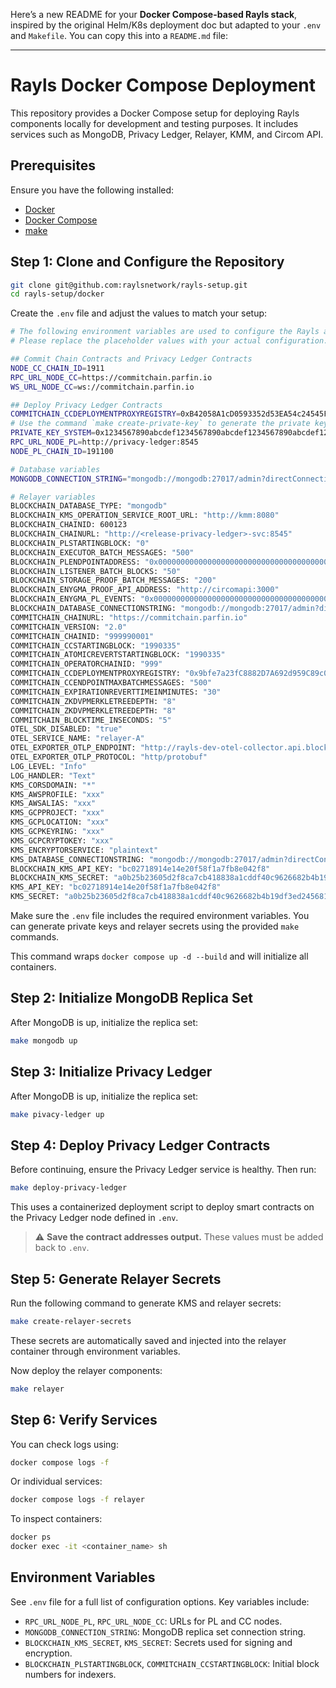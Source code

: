 Here’s a new README for your **Docker Compose-based Rayls stack**, inspired by the original Helm/K8s deployment doc but adapted to your `.env` and `Makefile`. You can copy this into a `README.md` file:

---

# Rayls Docker Compose Deployment

This repository provides a Docker Compose setup for deploying Rayls components locally for development and testing purposes. It includes services such as MongoDB, Privacy Ledger, Relayer, KMM, and Circom API.

## Prerequisites

Ensure you have the following installed:

* [Docker](https://www.docker.com/)
* [Docker Compose](https://docs.docker.com/compose/)
* [make](https://www.gnu.org/software/make/)

## Step 1: Clone and Configure the Repository

```bash
git clone git@github.com:raylsnetwork/rayls-setup.git
cd rayls-setup/docker
```

Create the `.env` file and adjust the values to match your setup:

```bash
# The following environment variables are used to configure the Rayls application.
# Please replace the placeholder values with your actual configuration.

## Commit Chain Contracts and Privacy Ledger Contracts
NODE_CC_CHAIN_ID=1911
RPC_URL_NODE_CC=https://commitchain.parfin.io
WS_URL_NODE_CC=ws://commitchain.parfin.io

## Deploy Privacy Ledger Contracts
COMMITCHAIN_CCDEPLOYMENTPROXYREGISTRY=0xB42058A1cD0593352d53EA54c24545F2a0bD4131
# Use the command `make create-private-key` to generate the private key
PRIVATE_KEY_SYSTEM=0x1234567890abcdef1234567890abcdef1234567890abcdef1234567890abcdef
RPC_URL_NODE_PL=http://privacy-ledger:8545
NODE_PL_CHAIN_ID=191100

# Database variables
MONGODB_CONNECTION_STRING="mongodb://mongodb:27017/admin?directConnection=true&replicaSet=rs0"

# Relayer variables
BLOCKCHAIN_DATABASE_TYPE: "mongodb"
BLOCKCHAIN_KMS_OPERATION_SERVICE_ROOT_URL: "http://kmm:8080"
BLOCKCHAIN_CHAINID: 600123
BLOCKCHAIN_CHAINURL: "http://<release-privacy-ledger>-svc:8545"
BLOCKCHAIN_PLSTARTINGBLOCK: "0"
BLOCKCHAIN_EXECUTOR_BATCH_MESSAGES: "500"
BLOCKCHAIN_PLENDPOINTADDRESS: "0x0000000000000000000000000000000000000000"
BLOCKCHAIN_LISTENER_BATCH_BLOCKS: "50"
BLOCKCHAIN_STORAGE_PROOF_BATCH_MESSAGES: "200"
BLOCKCHAIN_ENYGMA_PROOF_API_ADDRESS: "http://circomapi:3000"
BLOCKCHAIN_ENYGMA_PL_EVENTS: "0x0000000000000000000000000000000000000000"
BLOCKCHAIN_DATABASE_CONNECTIONSTRING: "mongodb://mongodb:27017/admin?directConnection=true&replicaSet=rs0"
COMMITCHAIN_CHAINURL: "https://commitchain.parfin.io"
COMMITCHAIN_VERSION: "2.0"
COMMITCHAIN_CHAINID: "999990001"
COMMITCHAIN_CCSTARTINGBLOCK: "1990335"
COMMITCHAIN_ATOMICREVERTSTARTINGBLOCK: "1990335"
COMMITCHAIN_OPERATORCHAINID: "999"
COMMITCHAIN_CCDEPLOYMENTPROXYREGISTRY: "0x9bfe7a23fC8882D7A692d959C89c0c2A7266bfED"
COMMITCHAIN_CCENDPOINTMAXBATCHMESSAGES: "500"
COMMITCHAIN_EXPIRATIONREVERTTIMEINMINUTES: "30"
COMMITCHAIN_ZKDVPMERKLETREEDEPTH: "8"
COMMITCHAIN_ZKDVPMERKLETREEDEPTH: "8"
COMMITCHAIN_BLOCKTIME_INSECONDS: "5"
OTEL_SDK_DISABLED: "true"
OTEL_SERVICE_NAME: "relayer-A"
OTEL_EXPORTER_OTLP_ENDPOINT: "http://rayls-dev-otel-collector.api.blockchain-dev.parfin.aws"
OTEL_EXPORTER_OTLP_PROTOCOL: "http/protobuf"
LOG_LEVEL: "Info"
LOG_HANDLER: "Text"
KMS_CORSDOMAIN: "*"
KMS_AWSPROFILE: "xxx"
KMS_AWSALIAS: "xxx"
KMS_GCPPROJECT: "xxx"
KMS_GCPLOCATION: "xxx"
KMS_GCPKEYRING: "xxx"
KMS_GCPCRYPTOKEY: "xxx"
KMS_ENCRYPTORSERVICE: "plaintext"
KMS_DATABASE_CONNECTIONSTRING: "mongodb://mongodb:27017/admin?directConnection=true&replicaSet=rs0"
BLOCKCHAIN_KMS_API_KEY: "bc02718914e14e20f58f1a7fb8e042f8"
BLOCKCHAIN_KMS_SECRET: "a0b25b23605d2f8ca7cb418838a1cddf40c9626682b4b19df3ed245681cc6a5a"
KMS_API_KEY: "bc02718914e14e20f58f1a7fb8e042f8"
KMS_SECRET: "a0b25b23605d2f8ca7cb418838a1cddf40c9626682b4b19df3ed245681cc6a5a"
```

Make sure the `.env` file includes the required environment variables. You can generate private keys and relayer secrets using the provided `make` commands.

This command wraps `docker compose up -d --build` and will initialize all containers.

## Step 2: Initialize MongoDB Replica Set

After MongoDB is up, initialize the replica set:

```bash
make mongodb up
```

## Step 3: Initialize Privacy Ledger

After MongoDB is up, initialize the replica set:

```bash
make pivacy-ledger up
```

## Step 4: Deploy Privacy Ledger Contracts

Before continuing, ensure the Privacy Ledger service is healthy. Then run:

```bash
make deploy-privacy-ledger
```

This uses a containerized deployment script to deploy smart contracts on the Privacy Ledger node defined in `.env`.

> ⚠️ **Save the contract addresses output.** These values must be added back to `.env`.

## Step 5: Generate Relayer Secrets

Run the following command to generate KMS and relayer secrets:

```bash
make create-relayer-secrets
```

These secrets are automatically saved and injected into the relayer container through environment variables.

Now deploy the relayer components:

```bash
make relayer
```

## Step 6: Verify Services

You can check logs using:

```bash
docker compose logs -f
```

Or individual services:

```bash
docker compose logs -f relayer
```

To inspect containers:

```bash
docker ps
docker exec -it <container_name> sh
```

## Environment Variables

See `.env` file for a full list of configuration options. Key variables include:

* `RPC_URL_NODE_PL`, `RPC_URL_NODE_CC`: URLs for PL and CC nodes.
* `MONGODB_CONNECTION_STRING`: MongoDB replica set connection string.
* `BLOCKCHAIN_KMS_SECRET`, `KMS_SECRET`: Secrets used for signing and encryption.
* `BLOCKCHAIN_PLSTARTINGBLOCK`, `COMMITCHAIN_CCSTARTINGBLOCK`: Initial block numbers for indexers.
